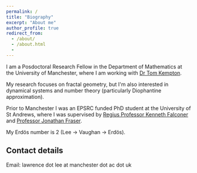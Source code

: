 ```yaml
---
permalink: /
title: "Biography"
excerpt: "About me"
author_profile: true
redirect_from:
  - /about/
  - /about.html
  -
---
```


I am a Posdoctoral Research Fellow in the Department of Mathematics at the University of Manchester, where I am working with [Dr Tom Kempton](https://personalpages.manchester.ac.uk/staff/thomas.kempton/).

My research focuses on fractal geometry, but I'm also interested in dynamical systems and number theory (particularly Diophantine approximation).

Prior to Manchester I was an EPSRC funded PhD student at the University of St Andrews, where I was supervised by [Regius Professor Kenneth Falconer](https://kennethfalconer.github.io/) and [Professor Jonathan Fraser](https://jonathan-fraser.github.io/homepage/).

My Erdös number is 2 (Lee → Vaughan → Erdös).

## Contact details

Email: lawrence dot lee at manchester dot ac dot uk
